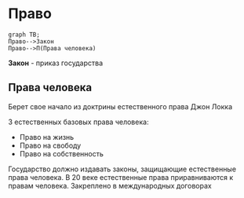 # Право
```mermaid
graph TB;
Право-->Закон
Право-->П(Права человека)
```
**Закон** - приказ государства
## Права человека
Берет свое начало из доктрины естественного права Джон Локка

3 естественных базовых права человека:
- Право на жизнь
- Право на свободу
- Право на собственность

Государство должно издавать законы, защищающие естественные права человека.
В 20 веке естественные права приравниваются к правам человека. Закреплено в международных договорах


